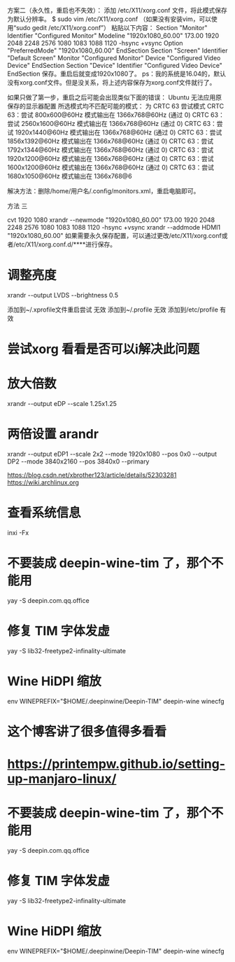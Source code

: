 方案二（永久性，重启也不失效）：
添加 /etc/X11/xorg.conf 文件，将此模式保存为默认分辨率。
$ sudo vim /etc/X11/xorg.conf
（如果没有安装vim，可以使用“sudo gedit /etc/X11/xorg.conf”）
粘贴以下内容：
Section "Monitor"
Identifier "Configured Monitor"
Modeline "1920x1080_60.00"  173.00  1920 2048 2248 2576  1080 1083 1088 1120 -hsync +vsync
Option "PreferredMode" "1920x1080_60.00"
EndSection
Section "Screen"
Identifier "Default Screen"
Monitor "Configured Monitor"
Device "Configured Video Device"
EndSection
Section "Device"
Identifier "Configured Video Device"
EndSection
保存。重启后就变成1920x1080了。
ps：我的系统是16.04的，默认没有xorg.conf文件。但是没关系，将上述内容保存为xorg.conf文件就行了。
 
如果只做了第一步，重启之后可能会出现类似下面的错误：
Ubuntu 无法应用原保存的显示器配置
所选模式均不匹配可能的模式：
为 CRTC 63 尝试模式
CRTC 63：尝试 800x600@60Hz 模式输出在 1366x768@60Hz (通过 0)
CRTC 63：尝试 2560x1600@60Hz 模式输出在 1366x768@60Hz (通过 0)
CRTC 63：尝试 1920x1440@60Hz 模式输出在 1366x768@60Hz (通过 0)
CRTC 63：尝试 1856x1392@60Hz 模式输出在 1366x768@60Hz (通过 0)
CRTC 63：尝试 1792x1344@60Hz 模式输出在 1366x768@60Hz (通过 0)
CRTC 63：尝试 1920x1200@60Hz 模式输出在 1366x768@60Hz (通过 0)
CRTC 63：尝试 1600x1200@60Hz 模式输出在 1366x768@60Hz (通过 0)
CRTC 63：尝试 1680x1050@60Hz 模式输出在 1366x768@6

解决方法：删除/home/用户名/.config/monitors.xml，重启电脑即可。

方法 三

cvt 1920 1080
xrandr --newmode "1920x1080_60.00"  173.00  1920 2048 2248 2576  1080 1083 1088 1120 -hsync +vsync
xrandr --addmode HDMI1  "1920x1080_60.00"
如果需要永久保存配置，可以通过更改/etc/X11/xorg.conf或者/etc/X11/xorg.conf.d/****进行保存。

# 调整亮度
xrandr --output LVDS --brightness 0.5  


添加到~/.xprofile文件重启尝试 无效
添加到~/.profile  无效
添加到/etc/profile 有效


# 尝试xorg 看看是否可以i解决此问题

# 放大倍数
xrandr --output eDP --scale 1.25x1.25

# 两倍设置     arandr
xrandr --output eDP1 --scale 2x2 --mode 1920x1080 --pos 0x0 --output DP2  --mode 3840x2160 --pos 3840x0 --primary

https://blog.csdn.net/xbrother123/article/details/52303281
https://wiki.archlinux.org
# 查看系统信息
inxi -Fx



# 不要装成 deepin-wine-tim 了，那个不能用
yay -S deepin.com.qq.office
# 修复 TIM 字体发虚
yay -S lib32-freetype2-infinality-ultimate
# Wine HiDPI 缩放
env WINEPREFIX="$HOME/.deepinwine/Deepin-TIM" deepin-wine winecfg


# 这个博客讲了很多值得多看看
# https://printempw.github.io/setting-up-manjaro-linux/
# 不要装成 deepin-wine-tim 了，那个不能用
yay -S deepin.com.qq.office
# 修复 TIM 字体发虚
yay -S lib32-freetype2-infinality-ultimate
# Wine HiDPI 缩放
env WINEPREFIX="$HOME/.deepinwine/Deepin-TIM" deepin-wine winecfg

